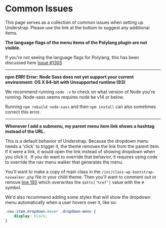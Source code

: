# Common Issues

This page serves as a collection of common issues when setting up Understrap. Please use the link at the bottom to suggest any additional items.

**The language flags of the menu items of the Polylang plugin are not visible.**

If you're not seeing the language flags for Polylang, this has been discussed here [Issue #1305](https://github.com/understrap/understrap/issues/1305)

---

**npm ERR! Error: Node Sass does not yet support your current environment: OS X 64-bit with Unsupported runtime (93)**

We recommend running `node -v` to check on what version of Node you're running. Node-sass seems requires node be v14 or below.

Running `npm rebuild node-sass` and then `npm install` can also sometimes correct this error.

---

**Whenever I add a submenu, my parent menu item link shows a hashtag instead of the URL.**

This is a default behavior of Understrap. Because the dropdown menu needs a 'click' to trigger it, the theme removes the link from the parent item. If it were a link, it would open the link instead of showing dropdown when you click it.
​
If you do want to override that behavior, it requires using code to override the nav menu walker that generates the menu.

You'll want to make a copy of main class in the `/inc/class-wp-bootstrap-navwalker.php` file in your child theme. Then you'll want to comment out or remove [line 193](https://github.com/understrap/understrap/blob/main/inc/class-wp-bootstrap-navwalker.php#L193) which overwrites the `$atts['href']` value with the `#` symbol. 

We'd also recommend adding some styles that will show the dropdown menu automatically when a user hovers over it, like so:

```css
.nav-item.dropdown:hover .dropdown-menu {
	display: block;
}
```
